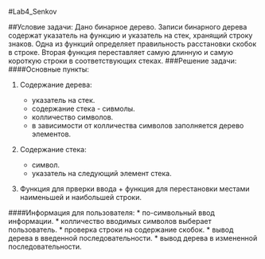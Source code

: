 #﻿Lab4_Senkov
 
##Условие задачи:
Дано бинарное дерево. Записи бинарного дерева содержат
указатель на функцию и указатель на стек, хранящий строку знаков.
Одна из функций определяет правильность расстановки скобок в строке.
Вторая функция переставляет самую длинную и самую короткую строки
в соответствующих стеках.
###Решение задачи:
####Основные пункты:
1) Содержание дерева:
	* указатель на стек.
	* содержание стека - сивмолы.
	* колличество символов.
	* в зависимости от колличества символов заполняется дерево элементов.

2) Содержание стека:
	* символ.
	* указатель на следующий элемент стека.

3) Функция для прверки ввода + функция для перестановки местами наименьшей и наибольшей строки.

####Информация для пользователя:
	* по-символьный ввод информации.
	* колличество вводимых символов выберает пользователь.
	* проверка строки на содержание скобок.
	* вывод дерева в введенной последовательности.
	* вывод дерева в измененной последовательности.
